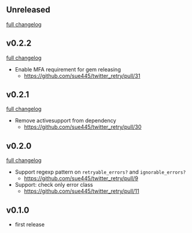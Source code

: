 ## Unreleased
[full changelog](https://github.com/sue445/twitter_retry/compare/v0.2.2...master)

## v0.2.2
[full changelog](https://github.com/sue445/twitter_retry/compare/v0.2.1...v0.2.2)

* Enable MFA requirement for gem releasing
  * https://github.com/sue445/twitter_retry/pull/31

## v0.2.1
[full changelog](https://github.com/sue445/twitter_retry/compare/v0.2.0...v0.2.1)

* Remove activesupport from dependency
  * https://github.com/sue445/twitter_retry/pull/30

## v0.2.0
[full changelog](https://github.com/sue445/twitter_retry/compare/v0.1.0...v0.2.0)

* Support regexp pattern on `retryable_errors?` and `ignorable_errors?`
  * https://github.com/sue445/twitter_retry/pull/9
* Support: check only error class
  * https://github.com/sue445/twitter_retry/pull/11

## v0.1.0
* first release
